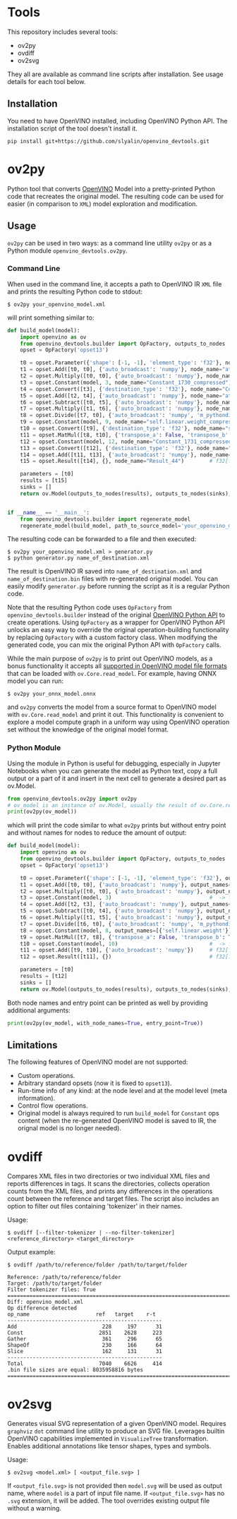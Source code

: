 # Tools

This repository includes several tools:
- ov2py
- ovdiff
- ov2svg

They all are available as command line scripts after installation. See usage details for each tool below.

## Installation

You need to have OpenVINO installed, including OpenVINO Python API. The installation script of the tool doesn't install it.

```console
pip install git+https://github.com/slyalin/openvino_devtools.git
```

# ov2py
Python tool that converts [OpenVINO](https://github.com/openvinotoolkit/openvino) Model into a pretty-printed Python code that recreates the original model.
The resulting code can be used for easier (in comparison to `XML`) model exploration and modification.


## Usage

`ov2py` can be used in two ways: as a command line utility `ov2py` or as a Python module `openvino_devtools.ov2py`.

### Command Line

When used in the command line, it accepts a path to OpenVINO IR `XML` file and prints the resulting Python code to stdout:

```console
$ ov2py your_openvino_model.xml
```

will print something similar to:

```python
def build_model(model):
    import openvino as ov
    from openvino_devtools.builder import OpFactory, outputs_to_nodes
    opset = OpFactory('opset13')

    t0 = opset.Parameter({'shape': [-1, -1], 'element_type': 'f32'}, node_name="a", output_names=[{'a'}])  #  -> f32[?,?]
    t1 = opset.Add([t0, t0], {'auto_broadcast': 'numpy'}, node_name="aten::add/Add", output_names=[{'8'}])  # f32[?,?], f32[?,?] -> f32[?,?]
    t2 = opset.Multiply([t0, t0], {'auto_broadcast': 'numpy'}, node_name="aten::mul/Multiply", output_names=[{'3'}])  # f32[?,?], f32[?,?] -> f32[?,?]
    t3 = opset.Constant(model, 3, node_name="Constant_1730_compressed")  #  -> f16[1,1]([[2.0]])
    t4 = opset.Convert([t3], {'destination_type': 'f32'}, node_name="Constant_1730")  # f16[1,1] -> f32[1,1]
    t5 = opset.Add([t2, t4], {'auto_broadcast': 'numpy'}, node_name="aten::add/Add_1", output_names=[{'6', 'b'}])  # f32[?,?], f32[1,1] -> f32[?,?]
    t6 = opset.Subtract([t0, t5], {'auto_broadcast': 'numpy'}, node_name="aten::sub/Subtract", output_names=[{'10'}])  # f32[?,?], f32[?,?] -> f32[?,?]
    t7 = opset.Multiply([t1, t6], {'auto_broadcast': 'numpy'}, node_name="aten::mul/Multiply_1", output_names=[{'11'}])  # f32[?,?], f32[?,?] -> f32[?,?]
    t8 = opset.Divide([t7, t0], {'auto_broadcast': 'numpy', 'm_pythondiv': True}, node_name="aten::div/Divide", output_names=[{'12', 'input'}])  # f32[?,?], f32[?,?] -> f32[?,?]
    t9 = opset.Constant(model, 9, node_name="self.linear.weight_compressed", output_names=[{'self.linear.weight'}])  #  -> f16[128,1024]
    t10 = opset.Convert([t9], {'destination_type': 'f32'}, node_name="self.linear.weight")  # f16[128,1024] -> f32[128,1024]
    t11 = opset.MatMul([t8, t10], {'transpose_a': False, 'transpose_b': True}, node_name="__module.linear/aten::linear/MatMul")  # f32[?,?], f32[128,1024] -> f32[?,128]
    t12 = opset.Constant(model, 12, node_name="Constant_1731_compressed")  #  -> f16[1,128]
    t13 = opset.Convert([t12], {'destination_type': 'f32'}, node_name="Constant_1731")  # f16[1,128] -> f32[1,128]
    t14 = opset.Add([t11, t13], {'auto_broadcast': 'numpy'}, node_name="__module.linear/aten::linear/Add")  # f32[?,128], f32[1,128] -> f32[?,128]
    t15 = opset.Result([t14], {}, node_name="Result_44")        # f32[?,128] -> f32[?,128]

    parameters = [t0]
    results = [t15]
    sinks = []
    return ov.Model(outputs_to_nodes(results), outputs_to_nodes(sinks), outputs_to_nodes(parameters), name=model.get_friendly_name())


if __name__ == '__main__':
    from openvino_devtools.builder import regenerate_model
    regenerate_model(build_model, path_to_source_model='your_openvino_model.xml')
```

The resulting code can be forwarded to a file and then executed:

```console
$ ov2py your_openvino_model.xml > generator.py
$ python generator.py name_of_destination.xml
```

The result is OpenVINO IR saved into `name_of_destination.xml` and `name_of_destination.bin` files with re-generated original model.
You can easily modify `generator.py` before running the script as it is a regular Python code.

Note that the resulting Python code uses `OpFactory` from `openvino_devtools.builder` instead of the original [OpenVINO Python API](https://docs.openvino.ai/2024/api/ie_python_api/_autosummary/openvino.runtime.opset13.html) to create operations.
Using `OpFactory` as a wrapper for OpenVINO Python API unlocks an easy way to override the original operation-building functionality by
replacing `OpFactory` with a custom factory class.
When modifying the generated code, you can mix the original Python API with `OpFactory` calls.

While the main purpose of `ov2py` is to print out OpenVINO models, as a bonus functionality it accepts all [supported in OpenVINO model file formats](https://docs.openvino.ai/2024/openvino-workflow/model-preparation.html)
that can be loaded with `ov.Core.read_model`. For example, having ONNX model you can run:

```console
$ ov2py your_onnx_model.onnx
```

and `ov2py` converts the model from a source format to OpenVINO model with `ov.Core.read_model` and print it out.
This functionality is convenient to explore a model compute graph in a uniform way using OpenVINO operation set without the knowledge of the original model format.

### Python Module

Using the module in Python is useful for debugging, especially in Jupyter Notebooks when you can generate the model as Python text,
copy a full output or a part of it and insert in the next cell to generate a desired part as ov.Model.

```python
from openvino_devtools.ov2py import ov2py
# ov_model is an instance of ov.Model, usually the result of ov.Core.read_model/ov.convert_model
print(ov2py(ov_model))
```

which will print the code similar to what `ov2py` prints but without entry point and without names for nodes to reduce the amount of output:

```python
def build_model(model):
    import openvino as ov
    from openvino_devtools.builder import OpFactory, outputs_to_nodes
    opset = OpFactory('opset13')

    t0 = opset.Parameter({'shape': [-1, -1], 'element_type': 'f32'}, output_names=[{'a'}])  #  -> f32[?,?]
    t1 = opset.Add([t0, t0], {'auto_broadcast': 'numpy'}, output_names=[{'8'}])  # f32[?,?], f32[?,?] -> f32[?,?]
    t2 = opset.Multiply([t0, t0], {'auto_broadcast': 'numpy'}, output_names=[{'3'}])  # f32[?,?], f32[?,?] -> f32[?,?]
    t3 = opset.Constant(model, 3)                               #  -> f32[1,1]([[2.0]])
    t4 = opset.Add([t2, t3], {'auto_broadcast': 'numpy'}, output_names=[{'b', '6'}])  # f32[?,?], f32[1,1] -> f32[?,?]
    t5 = opset.Subtract([t0, t4], {'auto_broadcast': 'numpy'}, output_names=[{'10'}])  # f32[?,?], f32[?,?] -> f32[?,?]
    t6 = opset.Multiply([t1, t5], {'auto_broadcast': 'numpy'}, output_names=[{'11'}])  # f32[?,?], f32[?,?] -> f32[?,?]
    t7 = opset.Divide([t6, t0], {'auto_broadcast': 'numpy', 'm_pythondiv': True}, output_names=[{'12', 'input'}])  # f32[?,?], f32[?,?] -> f32[?,?]
    t8 = opset.Constant(model, 8, output_names=[{'self.linear.weight'}])  #  -> f32[1,10]
    t9 = opset.MatMul([t7, t8], {'transpose_a': False, 'transpose_b': True})  # f32[?,?], f32[1,10] -> f32[?,1]
    t10 = opset.Constant(model, 10)                             #  -> f32[1,1]([[0.009999999776482582]])
    t11 = opset.Add([t9, t10], {'auto_broadcast': 'numpy'})     # f32[?,1], f32[1,1] -> f32[?,1]
    t12 = opset.Result([t11], {})                               # f32[?,1] -> f32[?,1]

    parameters = [t0]
    results = [t12]
    sinks = []
    return ov.Model(outputs_to_nodes(results), outputs_to_nodes(sinks), outputs_to_nodes(parameters), name=model.get_friendly_name())
```

Both node names and entry point can be printed as well by providing additional arguments:

```python
print(ov2py(ov_model, with_node_names=True, entry_point=True))
```

## Limitations
The following features of OpenVINO model are not supported:
- Custom operations.
- Arbitrary standard opsets (now it is fixed to `opset13`).
- Run-time info of any kind: at the node level and at the model level (meta information).
- Control flow operations.
- Original model is always required to run `build_model` for `Constant` ops content (when the re-generated OpenVINO model is saved to IR, the orignal model is no longer needed).

# ovdiff
Compares XML files in two directories or two individual XML files and reports differences in <layer> tags.
It scans the directories, collects operation counts from the XML files, and prints any differences in the operations count between the reference and target files.
The script also includes an option to filter out files containing 'tokenizer' in their names.

Usage:
```console
$ ovdiff [--filter-tokenizer | --no-filter-tokenizer] <reference_directory> <target_directory>
```

Output example:
```console
$ ovdiff /path/to/reference/folder /path/to/target/folder

Reference: /path/to/reference/folder
Target: /path/to/target/folder
Filter tokenizer files: True
====================================================================================================
Diff: openvino_model.xml
Op difference detected
op_name                     ref   target    r-t
-------------------------------------------------
Add                           228     197      31
Const                        2851    2628     223
Gather                        361     296      65
ShapeOf                       230     166      64
Slice                         162     131      31
-------------------------------------------------
Total                        7040    6626     414
.bin file sizes are equal: 8035958816 bytes
====================================================================================================
```


# ov2svg

Generates visual SVG representation of a given OpenVINO model. Requires `graphviz` `dot` command line utility to produce an SVG file.
Leverages builtin OpenVINO capabilities implemented in `VisualizeTree` transformation.
Enables additional annotations like tensor shapes, types and symbols.

Usage:
```console
$ ov2svg <model.xml> [ <output_file.svg> ]
```

If `<output_file.svg>` is not provided then `model.svg` will be used as output name, where `model` is a part of input file name.
If `<output_file.svg>` has no `.svg` extension, it will be added.
The tool overrides existing output file without a warning.
